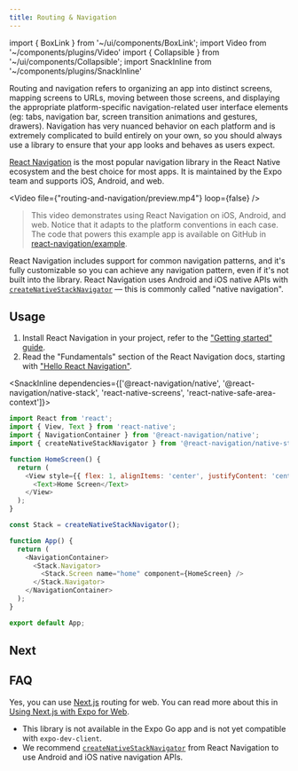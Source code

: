 ```yaml
---
title: Routing & Navigation
---
```


import { BoxLink } from '~/ui/components/BoxLink';
import Video from '~/components/plugins/Video'
import { Collapsible } from '~/ui/components/Collapsible';
import SnackInline from '~/components/plugins/SnackInline'

Routing and navigation refers to organizing an app into distinct screens, mapping screens to URLs, moving between those screens, and displaying the appropriate platform-specific navigation-related user interface elements (eg: tabs, navigation bar, screen transition animations and gestures, drawers). Navigation has very nuanced behavior on each platform and is extremely complicated to build entirely on your own, so you should always use a library to ensure that your app looks and behaves as users expect.

[React Navigation](https://github.com/react-navigation/react-navigation) is the most popular navigation library in the React Native ecosystem and the best choice for most apps. It is maintained by the Expo team and supports iOS, Android, and web.

<Video file={"routing-and-navigation/preview.mp4"} loop={false} />

> This video demonstrates using React Navigation on iOS, Android, and web. Notice that it adapts to the platform conventions in each case. The code that powers this example app is available on GitHub in [react-navigation/example](https://github.com/react-navigation/react-navigation/tree/main/example).

React Navigation includes support for common navigation patterns, and it's fully customizable so you can achieve any navigation pattern, even if it's not built into the library. React Navigation uses Android and iOS native APIs with [`createNativeStackNavigator`](https://reactnavigation.org/docs/native-stack-navigator) — this is commonly called "native navigation".

## Usage

1. Install React Navigation in your project, refer to the ["Getting started" guide](https://reactnavigation.org/docs/getting-started/).
2. Read the "Fundamentals" section of the React Navigation docs, starting with ["Hello React Navigation"](https://reactnavigation.org/docs/hello-react-navigation).

<SnackInline dependencies={['@react-navigation/native', '@react-navigation/native-stack', 'react-native-screens', 'react-native-safe-area-context']}>

```js
import React from 'react';
import { View, Text } from 'react-native';
import { NavigationContainer } from '@react-navigation/native';
import { createNativeStackNavigator } from '@react-navigation/native-stack';

function HomeScreen() {
  return (
    <View style={{ flex: 1, alignItems: 'center', justifyContent: 'center' }}>
      <Text>Home Screen</Text>
    </View>
  );
}

const Stack = createNativeStackNavigator();

function App() {
  return (
    <NavigationContainer>
      <Stack.Navigator>
        <Stack.Screen name="home" component={HomeScreen} />
      </Stack.Navigator>
    </NavigationContainer>
  );
}

export default App;
```

</SnackInline>

## Next

<BoxLink title="Linking" description="Create links and handle incoming URL requests for your app." href="/guides/linking" />
<BoxLink title="Deep linking" description="Connect an app to a website to enable universal links and deep links." href="/guides/deep-linking" />
<BoxLink title="React Navigation linking" description="Forward URLs to React Navigation screens." href="https://reactnavigation.org/docs/configuring-links" />

## FAQ

<Collapsible summary="Can I use Next.js routing for web?">

Yes, you can use [Next.js](/guides/using-nextjs) routing for web. You can read more about this in [Using Next.js with Expo for Web](/guides/using-nextjs).

</Collapsible>

<Collapsible summary="Can I use React Native Navigation by Wix?">
 
- This library is not available in the Expo Go app and is not yet compatible with `expo-dev-client`.
- We recommend [`createNativeStackNavigator`](https://reactnavigation.org/docs/native-stack-navigator) from React Navigation to use Android and iOS native navigation APIs.

</Collapsible>

